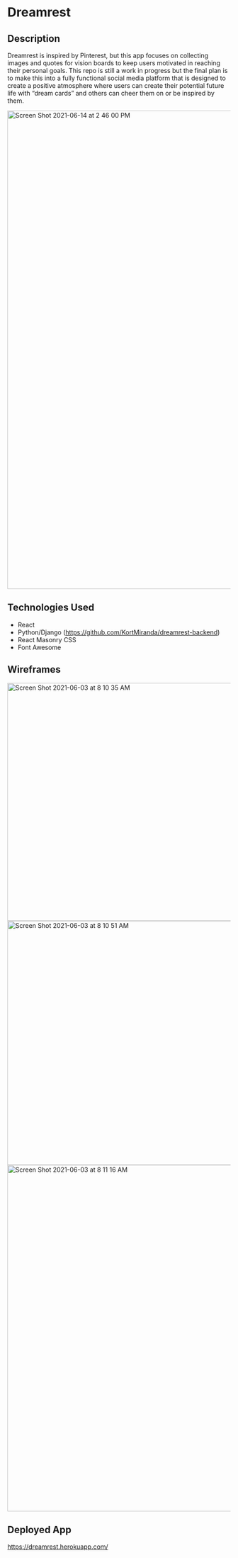 # Dreamrest

## Description

Dreamrest is inspired by Pinterest, but this app focuses on collecting images and quotes for vision boards to keep users motivated in reaching their personal goals. This repo is still a work in progress but the final plan is to make this into a fully functional social media platform that is designed to create a positive atmosphere where users can create their potential future life with “dream cards” and others can cheer them on or be inspired by them.

<img width="1080" alt="Screen Shot 2021-06-14 at 2 46 00 PM" src="https://user-images.githubusercontent.com/74841038/121943190-f1860980-cd16-11eb-9a6d-bf7c4aff2d8d.png">

## Technologies Used

* React
* Python/Django (https://github.com/KortMiranda/dreamrest-backend)
* React Masonry CSS 
* Font Awesome

## Wireframes

<img width="537" alt="Screen Shot 2021-06-03 at 8 10 35 AM" src="https://user-images.githubusercontent.com/74841038/121949000-96a3e080-cd1d-11eb-89ec-eb07bf62f3c2.png">
<img width="551" alt="Screen Shot 2021-06-03 at 8 10 51 AM" src="https://user-images.githubusercontent.com/74841038/121949018-9c012b00-cd1d-11eb-9351-7c618c90bbbc.png">
<img width="782" alt="Screen Shot 2021-06-03 at 8 11 16 AM" src="https://user-images.githubusercontent.com/74841038/121949026-9f94b200-cd1d-11eb-8ce4-2687075592c8.png">

## Deployed App

https://dreamrest.herokuapp.com/


